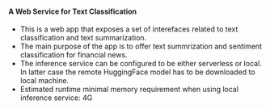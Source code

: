 #### A Web Service for Text Classification

- This is a web app that exposes a set of interefaces related to text classification and text summarization.
- The main purpose of the app is to offer text summrization and sentiment classification for financial news.
- The inference service can be configured to be either serverless or local. In latter case the remote HuggingFace model has to be downloaded to local machine.
- Estimated runtime minimal memory requirement when using local inference service: 4G
